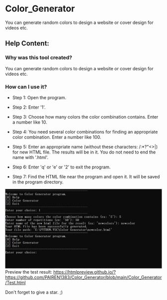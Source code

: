 # Color_Generator
You can generate random colors to design a website or cover design for videos etc.

## Help Content:
### Why was this tool created? 
You can generate random colors to design a website or cover design for videos etc.


### How can I use it?
- Step 1: Open the program.

- Step 2: Enter '1'.

- Step 3: Choose how many colors the color combination contains. Enter a number like 10.

- Step 4: You need several color combinations for finding an appropriate color combination. Enter a number like 100.

- Step 5: Enter an appropriate name (without these characters: \/:*?"<>|) for new HTML file. The results will be in it. You do not need to end the name with '.html'.

- Step 6: Enter 'q' or 'e' or '2' to exit the program.

- Step 7: Find the HTML file near the program and open it. It will be saved in the program directory.

![This is an imgae from tool](https://github.com/PAIREN1383/Color_Generator/blob/main/tool_img.PNG)
Preview the test result: https://htmlpreview.github.io/?https://github.com/PAIREN1383/Color_Generator/blob/main/Color_Generator/Test.html


Don't forget to give a star. ;)
